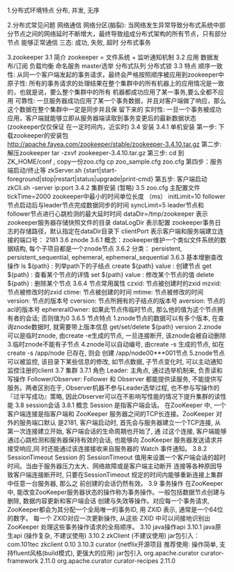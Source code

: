 1.分布式环境特点
    分布, 并发, 无序

2.分布式常见问题
    网络通信
    网络分区(脑裂):
        当网络发生异常导致分布式系统中部分节点之间的网络延时不断增大，最终导致组成分布式架构的所有节点，只有部分节点
        能够正常通信
    三态:
        成功, 失败, 超时
    分布式事务

3.zookeeper 
    3.1 简介
        zookeeper = 文件系统 + 监听通知机制
    3.2 应用
        数据发布/订阅
        负载均衡
        命名服务
        master选举
        分布式队列
        分布式锁
    3.3 特点
        顺序一致性: 从同一个客户端发起的事务请求，最终会严格按照顺序被应用到zookeeper中
        原子性: 所有的事务请求的处理结果在整个集群中的所有机器上的应用情况是一致的，也就是说，要么整个集群中的所有
                机器都成功应用了某一事务,要么全都不应用
        可靠性: 一旦服务器成功应用了某一个事务数据，并且对客户端做了响应，那么这个数据在整个集群中一定是同步并且保
                留下来的
        实时性: 一旦一个事务被成功应用，客户端就能够立即从服务器端读取到事务变更后的最新数据状态(zookeeper仅仅保证
                在一定时间内，近实时)
    3.4 安装
        3.4.1 单机安装
            第一步: 下载zookeeper的安装包
                http://apache.fayea.com/zookeeper/stable/zookeeper-3.4.10.tar.gz
            第二步: 解压zookeeper 
                tar -zxvf zookeeper-3.4.10.tar.gz
            第三步: cd 到 ZK_HOME/conf  , copy一份zoo.cfg
                cp  zoo_sample.cfg  zoo.cfg
            第四步：服务端启动/终止等 
                zkServer.sh {start|start-foreground|stop|restart|status|upgrade|print-cmd}
            第五步: 客户端启动
                zkCli.sh -server  ip:port
        3.4.2 集群安装 (暂略)
    3.5 zoo.cfg 主配置文件
        tickTime=2000  zookeeper中最小的时间单位长度 （ms）
        initLimit=10   follower节点启动后与leader节点完成数据同步的时间
        syncLimit=5    leader节点和follower节点进行心跳检测的最大延时时间
        dataDir=/tmp/zookeeper  表示zookeeper服务器存储快照文件的目录
        dataLogDir     表示配置 zookeeper事务日志的存储路径，默认指定在dataDir目录下
        clientPort     表示客户端和服务端建立连接的端口号： 2181
    3.6 znode
        3.6.1 概念：zookeeper维护一个类似文件系统的数据结构, 每个子项目都是一个znode节点
        3.6.2 分类：
                persistent, persistent_sequential, ephemeral, ephemeral_sequential
        3.6.3 基本增删查改操作
            ls ${path} : 列举path下的子结点
            create ${path} value : 创建节点
            get ${path} : 查看某个节点的详情
            set ${path} value : 修改某个节点的值
            delete ${path} : 删除某个节点
        3.6.4 节点常用属性
            czxid: 节点被创建时的zxid
            mzxid: 节点被修改时的zxid
            ctime: 节点被创建的时间
            mtime: 节点被修改的时间
            version: 节点的版本号
            cversion: 节点所拥有的子结点的版本号
            aversion: 节点的acl的版本号
            ephereralOwner: 如果此节点伟临时节点, 那么他的值为这个节点拥有者的会话; 否则值为0
        3.6.5 节点特点
            1.znode节点的数据可以有多个版本, 在查询znode数据时, 就需要带上版本信息
                get/set/delete ${path} version
            2.znode可以是临时znode, 由create -e生成的节点, 一旦连接断开, 该znode会被自动删除
            3.临时znode不能有子节点
            4.znode可以自动编号, 由create -s 生成的节点, 如在 create -s /app/node 已存在, 则会
                创建 /app/node00***001节点
            5.znode节点可以被监控, 该目录下某些信息的修改, 如节点数据, 子节点变化时, 可以主动通知
                监控注册的client
    3.7 集群
        3.7.1 角色
            Leader: 主角点, 通过选举机制来, 负责读和写操作
            Follower/Observer: 
                Follower 和 Observer 都能提供读服务, 不能提供写服务。两者区别在于, Observer机器不参与Leader选举过程,
                也不参与写操作的『过半写成功』策略, 因此Observer可以在不影响写性能的情况下提升集群的读性能
    3.8 session会话
        3.8.1 概念
            Session 是指客户端会话。
            在ZooKeeper 中, 一个客户端连接是指客户端和 ZooKeeper 服务器之间的TCP长连接。ZooKeeper 对外的服务端口默认
            是2181, 客户端启动时, 首先会与服务器建立一个TCP连接, 从第一次连接建立开始, 客户端会话的生命周期也开始了, 通
            过这个连接, 客户端能够通过心跳检测和服务器保持有效的会话, 也能够向 ZooKeeper 服务器发送请求并接受响应,同
            时还能通过该连接接收来自服务器的 Watch 事件通知。
        3.8.2 SessionTimeout
            Session 的 SessionTimeout 值用来设置一个客户端会话的超时时间。当由于服务器压力太大、网络故障或是客户端主动断开
            连接等各种原因导致客户端连接断开时, 只要在SessionTimeout 规定的时间内能够重新连接上集群中任意一台服务器, 那么之
            前创建的会话仍然有效。
    3.9 事务操作
        在ZooKeeper中, 能改变ZooKeeper服务器状态的操作称为事务操作。一般包括数据节点创建与删除, 数据内容更新和客户端会话
        创建与失效等操作。对应每一个事务请求, ZooKeeper都会为其分配一个全局唯一的事务ID, 用 ZXID 表示, 通常是一个64位的数字。
        每一个 ZXID对应一次更新操作, 从这些 ZXID 中可以间接地识别出 ZooKeeper 处理这些事务操作请求的全局顺序。
    3.10 java操作api
        3.10.1 java原生api (操作复杂, 不建议使用)
        3.10.2 zkClient (不建议使用)
            jar包引入：
                <dependency>
                    <groupId>com.101tec</groupId>
                    <artifactId>zkclient</artifactId>
                    <version>0.10</version>
                </dependency>
        3.10.3 curator (netflix开源项目 推荐使用: 操作简单, 支持fluent风格(build模式), 更强大的应用)
            jar包引入
                <dependency>
                    <groupId>org.apache.curator</groupId>
                    <artifactId>curator-framework</artifactId>
                    <version>2.11.0</version>
                </dependency>
                <dependency>
                    <groupId>org.apache.curator</groupId>
                    <artifactId>curator-recipes</artifactId>
                    <version>2.11.0</version>
                </dependency>
        
                         
            
            
           
            

        

